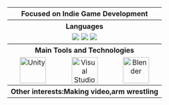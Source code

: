 <table align="center">
   <tr>
    <th colspan="3">Focused on Indie Game Development</th>
  </tr>
   <tr>
    <th colspan="3">Languages</th>
  </tr>
  <tr>
    <td colspan="3" align="center">
      <img src="https://img.shields.io/badge/Vietnamese-Native-green?style=for-the-badge"/>
      <img src="https://img.shields.io/badge/English-Intermediate-blue?style=for-the-badge"/>
      <img src="https://img.shields.io/badge/Chinese-Basic-red?style=for-the-badge"/>
    </td>
  </tr>
  <tr>
    <th colspan="3">Main Tools and Technologies</th>
  </tr>
  <tr align="center">
    <td><img src="https://cdn.jsdelivr.net/gh/devicons/devicon/icons/unity/unity-original.svg" width="60" height="60" alt="Unity"/></td>
    <td><img src="https://cdn.jsdelivr.net/gh/devicons/devicon/icons/visualstudio/visualstudio-plain.svg" width="60" height="60" alt="Visual Studio"/></td>
    <td><img src="https://cdn.jsdelivr.net/gh/devicons/devicon/icons/blender/blender-original.svg" width="60" height="60" alt="Blender"/></td>
  </tr>
   <tr>
    <th colspan="3">Other interests:Making video,arm wrestling</th>
  </tr>
</table>
